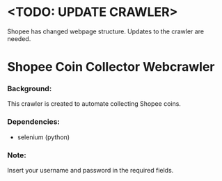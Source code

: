 # <TODO: UPDATE CRAWLER>
Shopee has changed webpage structure. Updates to the crawler are needed.

# Shopee Coin Collector Webcrawler

### Background:
This crawler is created to automate collecting Shopee coins.

### Dependencies:
- selenium (python)

### Note:
Insert your username and password in the required fields.
